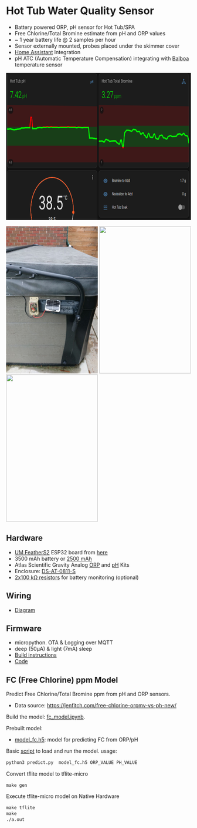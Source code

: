 # Hot Tub Water Quality Sensor

- Battery powered ORP, pH sensor for Hot Tub/SPA
- Free Chlorine/Total Bromine estimate from pH and ORP values
- ~ 1 year battery life @ 2 samples per hour
- Sensor externally mounted, probes placed under the skimmer cover
- [Home Assistant](https://www.home-assistant.io/) Integration
- pH ATC (Automatic Temperature Compensation) integrating with [Balboa](https://github.com/mzakharo/pybalboa) temperature sensor


<img src="https://github.com/mzakharo/tubby/blob/main/pictures/ha.png" width="800" height="400"> 

<img src="https://github.com/mzakharo/tubby/blob/main/pictures/final.jpg" width="250" height="400">  <img src="https://github.com/mzakharo/tubby/blob/main/pictures/probes.jpg" width="250" height="400">  <img src="https://github.com/mzakharo/tubby/blob/main/pictures/cal.jpg" width="250" height="400">

## Hardware
  
 - [UM FeatherS2](https://unexpectedmaker.com/shop/feathers2-esp32-s2) ESP32 board from [here](https://www.adafruit.com/product/4769) 
 - 3500 mAh battery or [2500 mAh](https://www.adafruit.com/product/328)
 - Atlas Scientific Gravity Analog [ORP](https://atlas-scientific.com/kits/gravity-analog-orp-kit/) and [pH](https://atlas-scientific.com/kits/gravity-analog-ph-kit/) Kits
 - Enclosure: [DS-AT-0811-S](https://www.adafruit.com/product/3931)
 - [2x100 kΩ resistors](https://www.adafruit.com/product/2787) for battery monitoring (optional)
 
 ## Wiring
  - [Diagram](https://raw.githubusercontent.com/mzakharo/tubby/main/pictures/tubby_wiring.png)
 
## Firmware

- micropython. OTA & Logging over MQTT
- deep (50µA) & light (7mA) sleep
- [Build instructions](https://github.com/mzakharo/micropython/blob/tubby/ports/esp32/README.me.md)
- [Code](https://github.com/mzakharo/micropython/blob/tubby/ports/esp32/modules/app.py)


## FC (Free Chlorine) ppm Model

Predict Free Chlorine/Total Bromine ppm from pH and ORP sensors. 

- Data source:  https://jenfitch.com/free-chlorine-orpmv-vs-ph-new/


Build the model: [fc_model.ipynb](https://github.com/mzakharo/tubby/blob/main/fc_model.ipynb).

Prebuilt model:
- [model_fc.h5](https://github.com/mzakharo/tubby/blob/main/model_fc.h5): model for predicting FC from  ORP/pH

Basic [script](https://github.com/mzakharo/tubby/blob/main/predict.py) to load and run the model. usage:

```bash
python3 predict.py  model_fc.h5 ORP_VALUE PH_VALUE
```

Convert tflite model to tflite-micro
```
make gen
```

Execute tflite-micro model on Native Hardware
```
make tflite
make
./a.out
```

